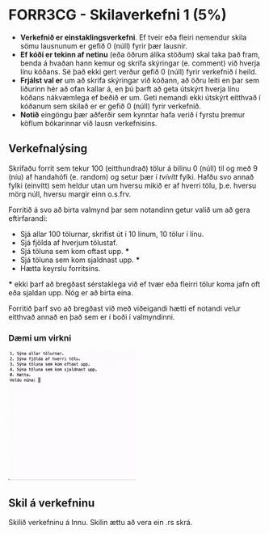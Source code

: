 # FORR3CG - Skilaverkefni 1 (5%)

- **Verkefnið er einstaklingsverkefni**. Ef tveir eða fleiri nemendur skila sömu lausnunum er gefið 0 (núll) fyrir þær lausnir.
- **Ef kóði er tekinn af netinu** (eða öðrum álíka stöðum) skal taka það fram, benda á hvaðan hann kemur og skrifa skýringar (e. comment) við hverja línu kóðans. Sé það ekki gert verður gefið 0 (núll) fyrir verkefnið í heild.
- **Frjálst val er** um að skrifa skýringar við kóðann, að öðru leiti en þar sem liðurinn hér að ofan kallar á, en þú þarft að geta útskýrt hverja línu kóðans nákvæmlega ef beðið er um. Geti nemandi ekki útskýrt eitthvað í kóðanum sem skilað er er gefið 0 (núll) fyrir verkefnið.
- **Notið** eingöngu þær aðferðir sem kynntar hafa verið í fyrstu þremur köflum bókarinnar við lausn verkefnisins.

## Verkefnalýsing

Skrifaðu forrit sem tekur 100 (eitthundrað) tölur á bilinu 0 (núll) til og með 9 (níu) af handahófi (e. random) og setur þær í *tvívítt* fylki. Hafðu svo annað fylki (einvítt) sem heldur utan um hversu mikið er af hverri tölu, þ.e. hversu mörg núll, hversu margir einn o.s.frv.

Forritið á svo að birta valmynd þar sem notandinn getur valið um að gera eftirfarandi:

- Sjá allar 100 tölurnar, skrifist út í 10 línum, 10 tölur í línu.
- Sjá fjölda af hverjum tölustaf.
- Sjá töluna sem kom oftast upp. __*__
- Sjá töluna sem kom sjaldnast upp. __*__
- Hætta keyrslu forritsins.

__*__ ekki þarf að bregðast sérstaklega við ef tvær eða fleirri tölur koma jafn oft eða sjaldan upp. Nóg er að birta eina.

Forritið þarf svo að bregðast við með viðeigandi hætti ef notandi velur eitthvað annað en það sem er í boði í valmyndinni.

### Dæmi um virkni

<img src="../../myndir/h24_v1.gif" width="50%" height="50%">

## Skil á verkefninu

Skilið verkefninu á Innu. Skilin ættu að vera ein .rs skrá.

